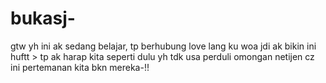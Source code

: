 # bukasj-
gtw yh ini ak sedang belajar, tp berhubung love lang ku woa jdi ak bikin ini huftt > tp ak harap kita seperti dulu yh tdk usa perduli omongan netijen cz ini pertemanan kita bkn mereka-!!
